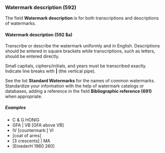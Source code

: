 ### Watermark description (592)

The field **Watermark description** is for both transcriptions and descriptions of watermarks.

#### Watermark description (592 $a)

Transcribe or describe the watermark uniformly and in English. Descriptions should be entered in square brackets while transcriptions, such as letters, should be entered directly.

Small capitals, ciphers/initials, and years must be transcribed exactly. Indicate line breaks with **\|** (the vertical pipe).

See the list **Standard Watermarks** for the names of common watermarks. Standardize your information with the help of watermark catalogs or databases, adding a reference in the field **Bibliographic reference (691)** when appropriate.

##### Examples

- C & G HONIG
- GFA \| VB [GFA above VB]
- IV [countermark:] VI
- [coat of arms]
- [3 crescents] \| MA
- [EinederH 1960 260]
